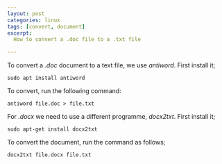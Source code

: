 ```yaml
---
layout: post
categories: linux
tags: [convert, document]
excerpt:
  How to convert a .doc file to a .txt file

---
```


To convert a *.doc* document to a text file, we use *antiword*. First install it;

```
sudo apt install antiword
```

To convert, run the following command:

```
antiword file.doc > file.txt
```

For *.docx* we need to use a different programme, *docx2txt*. First install it;

```
sudo apt-get install docx2txt
```

To convert the document, run the command as follows;

```
docx2txt file.docx file.txt
```
